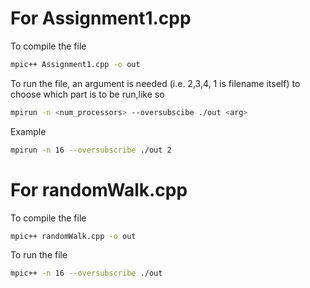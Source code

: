 # For Assignment1.cpp

To compile the file

```bash
mpic++ Assignment1.cpp -o out
```

To run the file, an argument is needed (i.e. 2,3,4, 1 is filename itself) to choose which part is to be run,like so

```bash
mpirun -n <num_processors> --oversubscibe ./out <arg>
```

Example

```bash
mpirun -n 16 --oversubscribe ./out 2
```

# For randomWalk.cpp

To compile the file

```bash
mpic++ randomWalk.cpp -o out
```

To run the file

```bash
mpic++ -n 16 --oversubscribe ./out
```